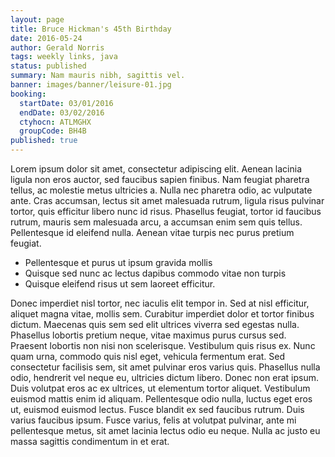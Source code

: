 ```yaml
---
layout: page
title: Bruce Hickman's 45th Birthday
date: 2016-05-24
author: Gerald Norris
tags: weekly links, java
status: published
summary: Nam mauris nibh, sagittis vel.
banner: images/banner/leisure-01.jpg
booking:
  startDate: 03/01/2016
  endDate: 03/02/2016
  ctyhocn: ATLMGHX
  groupCode: BH4B
published: true
---
```

Lorem ipsum dolor sit amet, consectetur adipiscing elit. Aenean lacinia ligula non eros auctor, sed faucibus sapien finibus. Nam feugiat pharetra tellus, ac molestie metus ultricies a. Nulla nec pharetra odio, ac vulputate ante. Cras accumsan, lectus sit amet malesuada rutrum, ligula risus pulvinar tortor, quis efficitur libero nunc id risus. Phasellus feugiat, tortor id faucibus rutrum, mauris sem malesuada arcu, a accumsan enim sem quis tellus. Pellentesque id eleifend nulla. Aenean vitae turpis nec purus pretium feugiat.

* Pellentesque et purus ut ipsum gravida mollis
* Quisque sed nunc ac lectus dapibus commodo vitae non turpis
* Quisque eleifend risus ut sem laoreet efficitur.

Donec imperdiet nisl tortor, nec iaculis elit tempor in. Sed at nisl efficitur, aliquet magna vitae, mollis sem. Curabitur imperdiet dolor et tortor finibus dictum. Maecenas quis sem sed elit ultrices viverra sed egestas nulla. Phasellus lobortis pretium neque, vitae maximus purus cursus sed. Praesent lobortis non nisi non scelerisque. Vestibulum quis risus ex. Nunc quam urna, commodo quis nisl eget, vehicula fermentum erat. Sed consectetur facilisis sem, sit amet pulvinar eros varius quis. Phasellus nulla odio, hendrerit vel neque eu, ultricies dictum libero. Donec non erat ipsum.
Duis volutpat eros ac ex ultrices, ut elementum tortor aliquet. Vestibulum euismod mattis enim id aliquam. Pellentesque odio nulla, luctus eget eros ut, euismod euismod lectus. Fusce blandit ex sed faucibus rutrum. Duis varius faucibus ipsum. Fusce varius, felis at volutpat pulvinar, ante mi pellentesque metus, sit amet lacinia lectus odio eu neque. Nulla ac justo eu massa sagittis condimentum in et erat.
